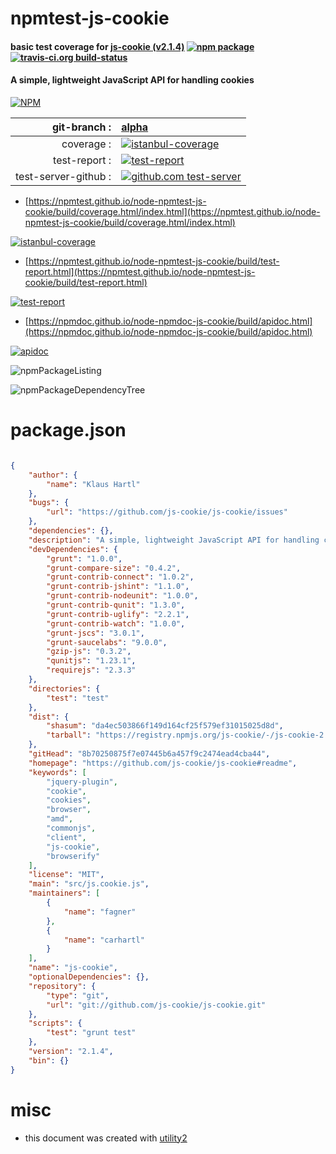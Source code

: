 # npmtest-js-cookie

#### basic test coverage for  [js-cookie (v2.1.4)](https://github.com/js-cookie/js-cookie#readme)  [![npm package](https://img.shields.io/npm/v/npmtest-js-cookie.svg?style=flat-square)](https://www.npmjs.org/package/npmtest-js-cookie) [![travis-ci.org build-status](https://api.travis-ci.org/npmtest/node-npmtest-js-cookie.svg)](https://travis-ci.org/npmtest/node-npmtest-js-cookie)

#### A simple, lightweight JavaScript API for handling cookies

[![NPM](https://nodei.co/npm/js-cookie.png?downloads=true&downloadRank=true&stars=true)](https://www.npmjs.com/package/js-cookie)

| git-branch : | [alpha](https://github.com/npmtest/node-npmtest-js-cookie/tree/alpha)|
|--:|:--|
| coverage : | [![istanbul-coverage](https://npmtest.github.io/node-npmtest-js-cookie/build/coverage.badge.svg)](https://npmtest.github.io/node-npmtest-js-cookie/build/coverage.html/index.html)|
| test-report : | [![test-report](https://npmtest.github.io/node-npmtest-js-cookie/build/test-report.badge.svg)](https://npmtest.github.io/node-npmtest-js-cookie/build/test-report.html)|
| test-server-github : | [![github.com test-server](https://npmtest.github.io/node-npmtest-js-cookie/GitHub-Mark-32px.png)](https://npmtest.github.io/node-npmtest-js-cookie/build/app/index.html) | | build-artifacts : | [![build-artifacts](https://npmtest.github.io/node-npmtest-js-cookie/glyphicons_144_folder_open.png)](https://github.com/npmtest/node-npmtest-js-cookie/tree/gh-pages/build)|

- [https://npmtest.github.io/node-npmtest-js-cookie/build/coverage.html/index.html](https://npmtest.github.io/node-npmtest-js-cookie/build/coverage.html/index.html)

[![istanbul-coverage](https://npmtest.github.io/node-npmtest-js-cookie/build/screenCapture.buildCi.browser.%252Ftmp%252Fbuild%252Fcoverage.lib.html.png)](https://npmtest.github.io/node-npmtest-js-cookie/build/coverage.html/index.html)

- [https://npmtest.github.io/node-npmtest-js-cookie/build/test-report.html](https://npmtest.github.io/node-npmtest-js-cookie/build/test-report.html)

[![test-report](https://npmtest.github.io/node-npmtest-js-cookie/build/screenCapture.buildCi.browser.%252Ftmp%252Fbuild%252Ftest-report.html.png)](https://npmtest.github.io/node-npmtest-js-cookie/build/test-report.html)

- [https://npmdoc.github.io/node-npmdoc-js-cookie/build/apidoc.html](https://npmdoc.github.io/node-npmdoc-js-cookie/build/apidoc.html)

[![apidoc](https://npmdoc.github.io/node-npmdoc-js-cookie/build/screenCapture.buildCi.browser.%252Ftmp%252Fbuild%252Fapidoc.html.png)](https://npmdoc.github.io/node-npmdoc-js-cookie/build/apidoc.html)

![npmPackageListing](https://npmtest.github.io/node-npmtest-js-cookie/build/screenCapture.npmPackageListing.svg)

![npmPackageDependencyTree](https://npmtest.github.io/node-npmtest-js-cookie/build/screenCapture.npmPackageDependencyTree.svg)



# package.json

```json

{
    "author": {
        "name": "Klaus Hartl"
    },
    "bugs": {
        "url": "https://github.com/js-cookie/js-cookie/issues"
    },
    "dependencies": {},
    "description": "A simple, lightweight JavaScript API for handling cookies",
    "devDependencies": {
        "grunt": "1.0.0",
        "grunt-compare-size": "0.4.2",
        "grunt-contrib-connect": "1.0.2",
        "grunt-contrib-jshint": "1.1.0",
        "grunt-contrib-nodeunit": "1.0.0",
        "grunt-contrib-qunit": "1.3.0",
        "grunt-contrib-uglify": "2.2.1",
        "grunt-contrib-watch": "1.0.0",
        "grunt-jscs": "3.0.1",
        "grunt-saucelabs": "9.0.0",
        "gzip-js": "0.3.2",
        "qunitjs": "1.23.1",
        "requirejs": "2.3.3"
    },
    "directories": {
        "test": "test"
    },
    "dist": {
        "shasum": "da4ec503866f149d164cf25f579ef31015025d8d",
        "tarball": "https://registry.npmjs.org/js-cookie/-/js-cookie-2.1.4.tgz"
    },
    "gitHead": "8b70250875f7e07445b6a457f9c2474ead4cba44",
    "homepage": "https://github.com/js-cookie/js-cookie#readme",
    "keywords": [
        "jquery-plugin",
        "cookie",
        "cookies",
        "browser",
        "amd",
        "commonjs",
        "client",
        "js-cookie",
        "browserify"
    ],
    "license": "MIT",
    "main": "src/js.cookie.js",
    "maintainers": [
        {
            "name": "fagner"
        },
        {
            "name": "carhartl"
        }
    ],
    "name": "js-cookie",
    "optionalDependencies": {},
    "repository": {
        "type": "git",
        "url": "git://github.com/js-cookie/js-cookie.git"
    },
    "scripts": {
        "test": "grunt test"
    },
    "version": "2.1.4",
    "bin": {}
}
```



# misc
- this document was created with [utility2](https://github.com/kaizhu256/node-utility2)
